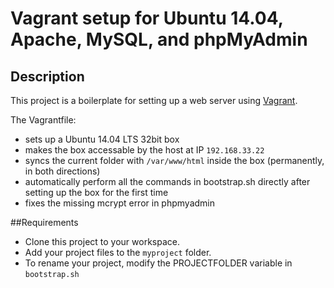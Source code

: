 # Vagrant setup for Ubuntu 14.04, Apache, MySQL, and phpMyAdmin

## Description
This project is a boilerplate for setting up a web server using [Vagrant](http://www.vagrantup.com). 

The Vagrantfile:
* sets up a Ubuntu 14.04 LTS 32bit box
* makes the box accessable by the host at IP ```192.168.33.22```
* syncs the current folder with ```/var/www/html``` inside the box (permanently, in both directions)
* automatically perform all the commands in bootstrap.sh directly after setting up the box for the first time
* fixes the missing mcrypt error in phpmyadmin

##Requirements
* Clone this project to your workspace. 
* Add your project files to the ```myproject``` folder.
* To rename your project, modify the PROJECTFOLDER variable in ```bootstrap.sh``` 